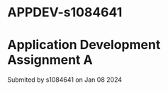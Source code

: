 # APPDEV-s1084641

# Application Development Assignment A

Submited by s1084641 on Jan 08 2024

<!--# Update Readme File -->
